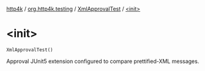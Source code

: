 [http4k](../../index.md) / [org.http4k.testing](../index.md) / [XmlApprovalTest](index.md) / [&lt;init&gt;](./-init-.md)

# &lt;init&gt;

`XmlApprovalTest()`

Approval JUnit5 extension configured to compare prettified-XML messages.

